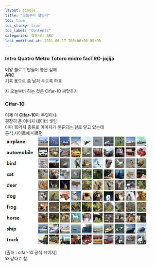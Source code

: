 ```yaml
---
layout: single
title: "오늘부터 달린다"
toc: true
toc_sticky: true
toc_label: "Contents"
categories: 잡동사니 ARC
last_modified_at: 2021-06-17 T08:06:00-05:00
---
```


### Intro Quatro Metro Totoro midro facTRO-jojija
이왕 블로그 만들어 놓은 김에  
**ARC**  
기록 용으로 좀 남겨 두도록 하죠  

자 오늘부터 하는 것은 Cifar-10 짜맞추기  
  
### Cifar-10 
이제 이 **Cifar-10**이 무엇이냐  
굉장히 큰 이미지 데이터 셋임  
아마 10가지 종류로 이미지가 분류되는 걸로 알고 있는데  
공식 사이트에 따르면  
![cifarprev](/assets/images/cifar10preview.PNG)  
[출처 : cifar-10 공식 페이지]  
와 같다고 함.
